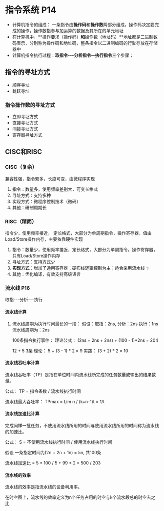 # 指令系统 P14

- 计算机指令的组成： 一条指令由**操作码**和**操作数**两部分组成，操作码决定要完成的操作，操作数指参与加运算的数据及其所在的单元地址
- 在计算机中，**操作要求（操作码）**和**操作数（地址码）**地址都是二进制数码表示，分别称为操作码和地址码，整条指令以二进制编码的行驶存放在存储器中
- 计算机指令执行过程：**取指令---分析指令--执行指令**三个步骤；

## 指令的寻址方式

- 顺序寻址
- 跳跃寻址

### 指令操作数的寻址方式

- 立即寻址方式
- 直接寻址方式
- 间接寻址方式
- 寄存器寻址方式

## CISC和RISC

### CISC（复杂）

兼容性强，指令繁多，长度可变，由微程序实现

1. 指令：数量多，使用频率差别大，可变长格式
2. 寻址方式：支持多种
3. 实现方式：微程序控制技术（微码）
4. 其他：研制周期长

### RISC（精简）

指令少，使用频率接近， 定长格式，大部分为单周期指令，操作寄存器，值由Load/Store操作内存，主要依靠硬件实现

1. 指令：数量少，使用频率接近，定长格式，大部分为单周指令，操作寄存器，只有Load/Store操作内存
2. 寻址方式：支持方式少
3. **实现方式**：增加了通用寄存器；硬布线逻辑控制为主；适合采用流水线 ✨
4. 其他：优化编译，有效支持高级语言

### 流水线 P16

取指---分析---执行

#### 流水线计算

1. 流水线周期为执行时间最长的一段： 假设：取指：2ns, 分析：2ns 执行：1ns 流水线周期为：2ns

   100条指令执行事件： 理论公式：
   (2ns + 2ns + 2ns) + (100 - 1)*2ns = 204

   12 + 5 3条 理论： 5 + (3 - 1) * 2 = 9 实践：
   (3 + 2) * 2 = 10

#### 流水线吞吐率计算

流水线吞吐率（TP）是指在单位时间内流水线所完成的任务数量或输出的结果数量。

公式： TP = 指令条数 / 流水线执行时间

流水线最大吞吐率： TPmax = Lim n / (k+n-1)t = 1/t

#### 流水线加速比计算

完成同样一批任务，不使用流水线所用的时间与使用流水线所用的时间称为流水线的加速比。

公式： S = 不使用流水线执行时间 / 使用流水线执行时间

假设 一条指定时间为(2n + 2n + 1n) = 5n, 共100条

流水线加速比 = 5 * 100 / 5 + 99 * 2 = 500 / 203

#### 流水线的效率

流水线的效率是指流水线的设备利用率。

在时空图上，流水线的效率定义为n个任务占用的时空与k个流水段总的时空去之比


